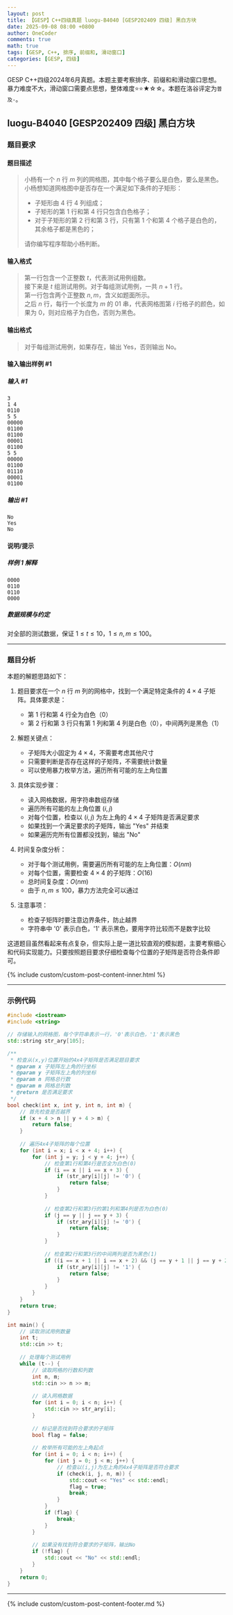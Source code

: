 ```yaml
---
layout: post
title: 【GESP】C++四级真题 luogu-B4040 [GESP202409 四级] 黑白方块
date: 2025-09-08 08:00 +0800
author: OneCoder
comments: true
math: true
tags: [GESP, C++, 排序, 前缀和, 滑动窗口]
categories: [GESP, 四级]
---
```

GESP C++四级2024年6月真题。本题主要考察排序、前缀和和滑动窗口思想。暴力难度不大，滑动窗口需要点思想，整体难度⭐⭐★☆☆。本题在洛谷评定为`普及-`。

<!--more-->

## luogu-B4040 [GESP202409 四级] 黑白方块

### 题目要求

#### 题目描述

>小杨有一个 $n$ 行 $m$ 列的网格图，其中每个格子要么是白色，要么是黑色。
>小杨想知道网格图中是否存在一个满足如下条件的子矩形：
>
>- 子矩形由 $4$ 行 $4$ 列组成；
>- 子矩形的第 $1$ 行和第 $4$ 行只包含白色格子；
>- 对于子矩形的第 $2$ 行和第 $3$ 行，只有第 $1$ 个和第 $4$ 个格子是白色的，其余格子都是黑色的；
>
>请你编写程序帮助小杨判断。

#### 输入格式

>第一行包含一个正整数 $t$，代表测试用例组数。  
接下来是 $t$ 组测试用例。对于每组测试用例，一共 $n+1$ 行。  
第一行包含两个正整数 $n,m$，含义如题面所示。  
之后 $n$ 行，每行一个长度为 $m$ 的 $01$ 串，代表网格图第 $i$ 行格子的颜色，如果为 $0$，则对应格子为白色，否则为黑色。

#### 输出格式

>对于每组测试用例，如果存在，输出 Yes，否则输出 No。

#### 输入输出样例 #1

##### 输入 #1

```plaintext
3
1 4
0110
5 5
00000
01100
01100
00001
01100
5 5
00000
01100
01110
00001
01100
```

##### 输出 #1

```plaintext
No
Yes
No
```

#### 说明/提示

##### 样例 1 解释

```plaintext
0000
0110
0110
0000
```

##### 数据规模与约定

对全部的测试数据，保证 $1 \leq t\leq 10$，$1 \leq n,m \leq 100$。

---

### 题目分析

本题的解题思路如下：

1. 题目要求在一个 $n$ 行 $m$ 列的网格中，找到一个满足特定条件的 $4\times4$ 子矩阵。具体要求是：
   - 第 $1$ 行和第 $4$ 行全为白色（$0$）
   - 第 $2$ 行和第 $3$ 行只有第 $1$ 列和第 $4$ 列是白色（$0$），中间两列是黑色（$1$）

2. 解题关键点：
   - 子矩阵大小固定为 $4\times4$，不需要考虑其他尺寸
   - 只需要判断是否存在这样的子矩阵，不需要统计数量
   - 可以使用暴力枚举方法，遍历所有可能的左上角位置

3. 具体实现步骤：
   - 读入网格数据，用字符串数组存储
   - 遍历所有可能的左上角位置 $(i,j)$
   - 对每个位置，检查以 $(i,j)$ 为左上角的 $4\times4$ 子矩阵是否满足要求
   - 如果找到一个满足要求的子矩阵，输出 "Yes" 并结束
   - 如果遍历完所有位置都没找到，输出 "No"

4. 时间复杂度分析：
   - 对于每个测试用例，需要遍历所有可能的左上角位置：$O(nm)$
   - 对每个位置，需要检查 $4\times4$ 的子矩阵：$O(16)$
   - 总时间复杂度：$O(nm)$
   - 由于 $n,m\leq100$，暴力方法完全可以通过

5. 注意事项：
   - 检查子矩阵时要注意边界条件，防止越界
   - 字符串中 '$0$' 表示白色，'$1$' 表示黑色，要用字符比较而不是数字比较

这道题目虽然看起来有点复杂，但实际上是一道比较直观的模拟题，主要考察细心和代码实现能力。只要按照题目要求仔细检查每个位置的子矩阵是否符合条件即可。

{% include custom/custom-post-content-inner.html %}

---

### 示例代码

```cpp
#include <iostream>
#include <string>

// 存储输入的网格图，每个字符串表示一行，'0'表示白色，'1'表示黑色
std::string str_ary[105];

/**
 * 检查从(x,y)位置开始的4x4子矩阵是否满足题目要求
 * @param x 子矩阵左上角的行坐标
 * @param y 子矩阵左上角的列坐标
 * @param n 网格总行数
 * @param m 网格总列数
 * @return 是否满足要求
 */
bool check(int x, int y, int n, int m) {
    // 首先检查是否越界
    if (x + 4 > n || y + 4 > m) {
        return false;
    }
    
    // 遍历4x4子矩阵的每个位置
    for (int i = x; i < x + 4; i++) {
        for (int j = y; j < y + 4; j++) {
            // 检查第1行和第4行是否全为白色(0)
            if (i == x || i == x + 3) {
                if (str_ary[i][j] != '0') {
                    return false;
                }
            }
            
            // 检查第2行和第3行的第1列和第4列是否为白色(0)
            if (j == y || j == y + 3) {
                if (str_ary[i][j] != '0') {
                    return false;
                }
            }
            
            // 检查第2行和第3行的中间两列是否为黑色(1)
            if ((i == x + 1 || i == x + 2) && (j == y + 1 || j == y + 2)) {
                if (str_ary[i][j] != '1') {
                    return false;
                }
            }
        }
    }
    return true;
}

int main() {
    // 读取测试用例数量
    int t;
    std::cin >> t;
    
    // 处理每个测试用例
    while (t--) {
        // 读取网格的行数和列数
        int n, m;
        std::cin >> n >> m;
        
        // 读入网格数据
        for (int i = 0; i < n; i++) {
            std::cin >> str_ary[i];
        }
        
        // 标记是否找到符合要求的子矩阵
        bool flag = false;
        
        // 枚举所有可能的左上角起点
        for (int i = 0; i < n; i++) {
            for (int j = 0; j < m; j++) {
                // 检查以(i,j)为左上角的4x4子矩阵是否符合要求
                if (check(i, j, n, m)) {
                    std::cout << "Yes" << std::endl;
                    flag = true;
                    break;
                }
            }
            if (flag) {
                break;
            }
        }
        
        // 如果没有找到符合要求的子矩阵，输出No
        if (!flag) {
            std::cout << "No" << std::endl;
        }
    }
    return 0;
}
```

---

{% include custom/custom-post-content-footer.md %}
